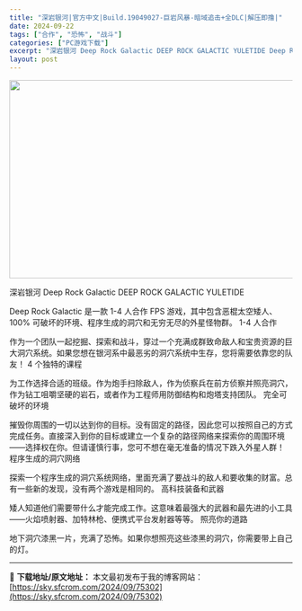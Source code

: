 ```yaml
---
title: "深岩银河|官方中文|Build.19049027-巨岩风暴-暗域追击+全DLC|解压即撸|"
date: 2024-09-22
tags: ["合作", "恐怖", "战斗"]
categories: ["PC游戏下载"]
excerpt: "深岩银河 Deep Rock Galactic DEEP ROCK GALACTIC YULETIDE Deep Rock Galactic 是一款 1-4 人合作 FPS 游戏，其中包含恶棍太空矮人、100% 可破坏的环境、程序生成的洞穴和无穷无尽的外星怪物群。 1-4 人合作 作为一个团队一起挖&hellip;"
layout: post
---
```


<img class="aligncenter size-full wp-image-75258" src="https://sky.sfcrom.com/wp-content/uploads/2024/09/2024092213064677.webp" alt="" width="616" height="353" />

深岩银河 Deep Rock Galactic DEEP ROCK GALACTIC YULETIDE

Deep Rock Galactic 是一款 1-4 人合作 FPS 游戏，其中包含恶棍太空矮人、100% 可破坏的环境、程序生成的洞穴和无穷无尽的外星怪物群。
1-4 人合作

作为一个团队一起挖掘、探索和战斗，穿过一个充满成群致命敌人和宝贵资源的巨大洞穴系统。如果您想在银河系中最恶劣的洞穴系统中生存，您将需要依靠您的队友！
4 个独特的课程

为工作选择合适的班级。作为炮手扫除敌人，作为侦察兵在前方侦察并照亮洞穴，作为钻工咀嚼坚硬的岩石，或者作为工程师用防御结构和炮塔支持团队。
完全可破坏的环境

摧毁你周围的一切以达到你的目标。没有固定的路径，因此您可以按照自己的方式完成任务。直接深入到你的目标或建立一个复杂的路径网络来探索你的周围环境——选择权在你。但请谨慎行事，您可不想在毫无准备的情况下跌入外星人群！
程序生成的洞穴网络

探索一个程序生成的洞穴系统网络，里面充满了要战斗的敌人和要收集的财富。总有一些新的发现，没有两个游戏是相同的。
高科技装备和武器

矮人知道他们需要带什么才能完成工作。这意味着最强大的武器和最先进的小工具——火焰喷射器、加特林枪、便携式平台发射器等等。
照亮你的道路

地下洞穴漆黑一片，充满了恐怖。如果你想照亮这些漆黑的洞穴，你需要带上自己的灯。

---
📖 **下载地址/原文地址：** 本文最初发布于我的博客网站：[https://sky.sfcrom.com/2024/09/75302](https://sky.sfcrom.com/2024/09/75302)
